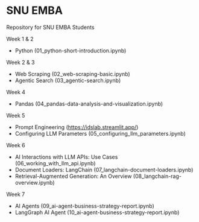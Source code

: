 # SNU EMBA
Repository for SNU EMBA Students

Week 1 & 2
- Python (01_python-short-introduction.ipynb)

Week 2 & 3
- Web Scraping (02_web-scraping-basic.ipynb)
- Agentic Search (03_agentic-search.ipynb)

Week 4
- Pandas (04_pandas-data-analysis-and-visualization.ipynb)

Week 5
- Prompt Engineering (https://idslab.streamlit.app/)
- Configuring LLM Parameters (05_configuring_llm_parameters.ipynb)

Week 6
- AI Interactions with LLM APIs: Use Cases (06_working_with_llm_api.ipynb)
- Document Loaders: LangChain (07_langchain-document-loaders.ipynb)
- Retrieval-Augmented Generation: An Overview (08_langchain-rag-overview.ipynb)

Week 7
- AI Agents (09_ai-agent-business-strategy-report.ipynb)
- LangGraph AI Agent (10_ai-agent-business-strategy-report.ipynb)
